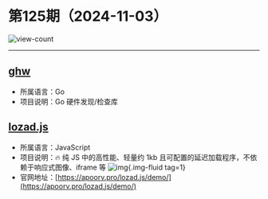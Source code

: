 # 第125期（2024-11-03）

![view-count](https://count.getloli.com/@xiaoxuan6-weekly-20241103)

---
## [ghw](https://github.com/jaypipes/ghw)
- 所属语言：Go
- 项目说明：Go 硬件发现/检查库

## [lozad.js](https://github.com/ApoorvSaxena/lozad.js)
- 所属语言：JavaScript
- 项目说明：🔥 纯 JS 中的高性能、轻量约 1kb 且可配置的延迟加载程序，不依赖于响应式图像、iframe 等
![img](https://mirror.ghproxy.com/https://raw.githubusercontent.com/xiaoxuan6/weekly/main/docs/static/images/2024-11-03/1730638502.png){.img-fluid tag=1}
- 官网地址：[https://apoorv.pro/lozad.js/demo/](https://apoorv.pro/lozad.js/demo/)
